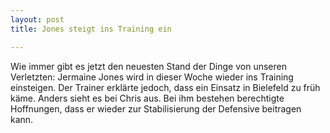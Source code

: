 ```yaml
---
layout: post
title: Jones steigt ins Training ein

---
```


Wie immer gibt es jetzt den neuesten Stand der Dinge von unseren Verletzten: Jermaine Jones wird in dieser Woche wieder ins Training einsteigen. Der Trainer erklärte jedoch, dass ein Einsatz in Bielefeld zu früh käme. Anders sieht es bei Chris aus. Bei ihm bestehen berechtigte Hoffnungen, dass er wieder zur Stabilisierung der Defensive beitragen kann.


